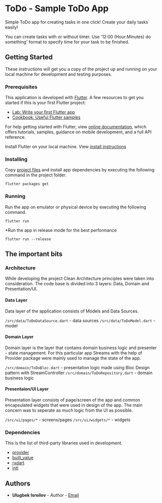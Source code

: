 # ToDo - Sample ToDo App

Simple ToDo app for creating tasks in one click! Create your daily tasks easily!

You can create tasks with or without timer. Use '12:00 (Hour:Minutes) do something' format to specify time for your task to be finished.


## Getting Started
These instructions will get you a copy of the project up and running on your local machine for development and testing purposes.

### Prerequisites
This application is developed with [Flutter](https://flutter.dev). 
A few resources to get you started if this is your first Flutter project:

- [Lab: Write your first Flutter app](https://flutter.dev/docs/get-started/codelab)
- [Cookbook: Useful Flutter samples](https://flutter.dev/docs/cookbook)

For help getting started with Flutter, view [online documentation](https://flutter.dev/docs), which offers tutorials, samples, guidance on mobile development, and a full API reference.

Install Flutter on your local machine. View [install instructions](https://flutter.dev/docs/get-started/install)

### Installing
Copy [project files](https://github.com/inulugbek/numbers) and install app dependencies by executing the following command in the project folder.
```
flutter packages get
```

### Running
Run the app on emulator or physical device by executing the following command.
```
flutter run
```
*Run the app in release mode for the best performance
```
flutter run --release
```

## The important bits
### Architecture
While developing the project Clean Architecture principles were taken into consideration. 
The code base is divided into 3 layers: Data, Domain and Presentation/UI. 

#### Data Layer
Data layer of the application consists of Models and Data Sources. 

`/src/data/ToDoDataSource.dart` - data sources
`/src/data/ToDoModel.dart` - model

#### Domain Layer
Domain layer is the layer that contains domain business logic and presenter - state management. 
For this particular app Streams with the help of Provider package were mainly used to manage the state of the app.

`/src/domain/ToDoBloc.dart` - presentation logic made using Bloc Design pattern with StreamController
`/src/domain/ToDoRepository.dart` - domain business logic

#### Presentaion/UI Layer
Presentation layer consists of page/screen of the app and common encapsulated widgets that were used in design of the app.
The main concern was to seperate as much logic from the UI as possible.

`/src/ui/pages/*` - screens/pages
`/src/ui/widgets/*` - widgets

### Dependencies
This is the list of third-party libraries used in development.
* [provider](https://pub.dev/packages/provider)
* [built_value](https://pub.dev/packages/built_value)
* [rxdart](https://pub.dev/packages/rxdart)
* [intl](https://pub.dev/packages/intl)

## Authors
* **Ulugbek Isroilov** - *Author* - [Email](mailto:inulugbek@gmail.com)